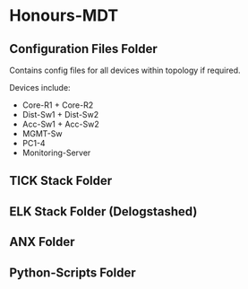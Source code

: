 # Honours-MDT

Configuration Files Folder
---------------------------
Contains config files for all devices within topology if required.

Devices include:
- Core-R1 + Core-R2
- Dist-Sw1 + Dist-Sw2
- Acc-Sw1 + Acc-Sw2
- MGMT-Sw
- PC1-4
- Monitoring-Server

TICK Stack Folder
-----------------

ELK Stack Folder (Delogstashed)
-------------------------------

ANX Folder
----------

Python-Scripts Folder
---------------------
